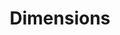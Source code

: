 ---
layout: default
bigquery: https://console.cloud.google.com/bigquery?p=covid-19-dimensions-ai&page=table&d=data&t=publications
contributors: Digital Science, https://www.digital-science.com/
cost: Free for personal, non-commercial use.
description: Dimensions contains more than 100 million publications, ranging from
  articles published in scholarly journals, books and book chapters, to preprints
  and conference proceedings. All publications are contextualized with linked data
  sets, funding, publications, patents, clinical trials, and policy documents. You
  can also view associated categories, funders, institutions, and researcher profiles.
documentation: https://docs.dimensions.ai/bigquery/index.html
last_edit: Mon, 04 Apr 2022 19:04:00 GMT
location: https://www.dimensions.ai/products/free/
maintained_by: Digital Science, https://www.digital-science.com/
schema_fields: '[''funder_org'', ''funding_currency'', ''family_members_ids'', ''investigators'',
  ''address'', ''funder_orgs'', ''category_bra'', ''links'', ''research_org_country_names'',
  ''assignee_countries'', ''repository_id'', ''associated_publication_arxiv_id'',
  ''filing_year'', ''date'', ''current_assignee_countries'', ''phase'', ''linkout'',
  ''date_inserted'', ''resulting_publication_ids'', ''isbn'', ''research_org_countries'',
  ''conditions'', ''email_address'', ''source_id'', ''granted_year'', ''labels'',
  ''created_date'', ''legal_events'', ''pages'', ''acknowledgements'', ''publication_ids'',
  ''language'', ''relationships'', ''date_print'', ''patent_ids'', ''category_for'',
  ''types'', ''volume'', ''brief_title'', ''wikipedia_url'', ''granted_date'', ''date_modified'',
  ''category_hrcs_hc'', ''end_year'', ''aliases'', ''category_uoa'', ''acronym'',
  ''funding_chf'', ''eisbn'', ''year'', ''cited_by_ids'', ''application_number'',
  ''category_icrp_cso'', ''citations'', ''book_title'', ''name'', ''funding_cad'',
  ''acronyms'', ''category_hrcs_rac'', ''current_assignee'', ''funding_gbp'', ''kind'',
  ''citations_count'', ''description'', ''research_org_state_names'', ''supporting_grant_ids'',
  ''funding_amount'', ''id'', ''title'', ''research_orgs'', ''current_assignee_orgs'',
  ''issue'', ''legal_status'', ''doi'', ''associated_publication_id'', ''category_hra'',
  ''category_icrp_ct'', ''funder_countries'', ''funding_nzd'', ''open_access_categories'',
  ''filing_date'', ''original_title'', ''expiration_date'', ''resulting_publication_doi'',
  ''start_year'', ''abstract'', ''editors'', ''original_assignee_orgs'', ''associated_publication_doi'',
  ''conference'', ''date_imported_gbq'', ''expiration_year'', ''family_count'', ''original_assignee_countries'',
  ''filing_status'', ''status'', ''type'', ''cpc'', ''organisation_details'', ''research_org_state_codes'',
  ''date_normal'', ''established'', ''open_access_categories_v2'', ''ipcr'', ''original_abstract'',
  ''clinical_trial_ids'', ''associated_grant_ids'', ''category_sdg'', ''funding_usd'',
  ''repository_name'', ''publication_date'', ''priority_year'', ''metrics'', ''mesh_terms'',
  ''categories'', ''interventions'', ''end_date'', ''journal_lists'', ''funding_aud'',
  ''proceedings_title'', ''pmid'', ''date_online'', ''start_date'', ''family_id'',
  ''authors'', ''active_years'', ''funder_org_acronyms'', ''registry'', ''pmcid'',
  ''external_ids'', ''concepts'', ''gender'', ''funder_org_countries'', ''book_series_title'',
  ''inventor_names'', ''embargo_date'', ''associated_publication_pmid'', ''funding_details'',
  ''category_rcdc'', ''altmetrics'', ''publication_year'', ''research_org_city_names'',
  ''journal'', ''mesh_headings'', ''foa_number'', ''subtitles'', ''repository_url'',
  ''publisher'', ''funder_org_cities'', ''grant_number'', ''funding_cny'', ''research_org_cities'',
  ''researcher_ids'', ''citation_string'', ''funder_org_state_codes'', ''reference_ids'',
  ''parent_id'', ''priority_date'', ''assignee_orgs'', ''license'', ''jurisdiction'',
  ''original_assignee'', ''funding_eur'', ''funding_jpy'', ''arxiv_id'']'
shortname: dimensions
tags:
- scholarly literature
- patents
- funding
- clinical trials
- academic profiles
terms_of_use: 'Use of both the Dimensions COVID-19 dataset and full Dimensions dataset
  are subject to the Dimensions Terms of use: https://www.dimensions.ai/policies-terms-legal '
title: Dimensions
uuid: dcff88bd-fe6b-4fdb-8159-809bf9d7bc1c
---